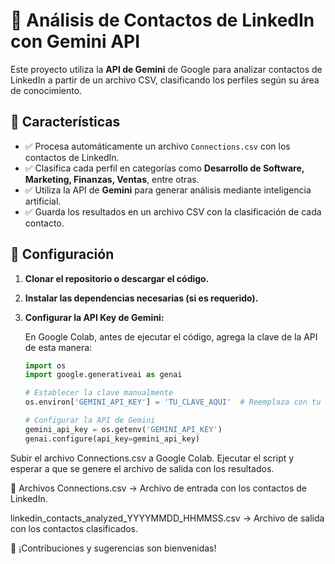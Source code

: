 # 🚀 Análisis de Contactos de LinkedIn con Gemini API  

Este proyecto utiliza la **API de Gemini** de Google para analizar contactos de LinkedIn a partir de un archivo CSV, clasificando los perfiles según su área de conocimiento.  

## 📌 Características  

- ✅ Procesa automáticamente un archivo `Connections.csv` con los contactos de LinkedIn.  
- ✅ Clasifica cada perfil en categorías como **Desarrollo de Software, Marketing, Finanzas, Ventas**, entre otras.  
- ✅ Utiliza la API de **Gemini** para generar análisis mediante inteligencia artificial.  
- ✅ Guarda los resultados en un archivo CSV con la clasificación de cada contacto.  

## 🔧 Configuración  

1. **Clonar el repositorio o descargar el código.**  
2. **Instalar las dependencias necesarias (si es requerido).**  
3. **Configurar la API Key de Gemini:**  

   En Google Colab, antes de ejecutar el código, agrega la clave de la API de esta manera:  

   ```python
   import os
   import google.generativeai as genai

   # Establecer la clave manualmente
   os.environ['GEMINI_API_KEY'] = 'TU_CLAVE_AQUI'  # Reemplaza con tu clave real

   # Configurar la API de Gemini
   gemini_api_key = os.getenv('GEMINI_API_KEY')
   genai.configure(api_key=gemini_api_key)
   
Subir el archivo Connections.csv a Google Colab.
Ejecutar el script y esperar a que se genere el archivo de salida con los resultados.

📂 Archivos
Connections.csv → Archivo de entrada con los contactos de LinkedIn.

linkedin_contacts_analyzed_YYYYMMDD_HHMMSS.csv → Archivo de salida con los contactos clasificados.

📢 ¡Contribuciones y sugerencias son bienvenidas!

